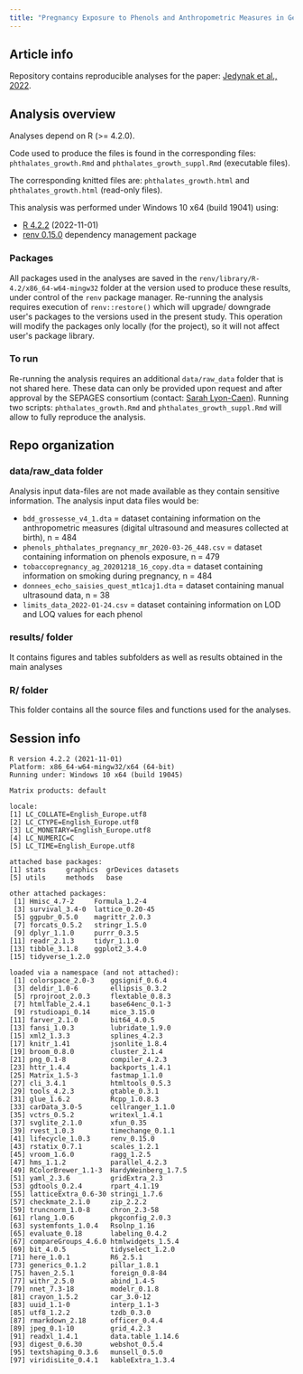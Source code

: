 ```yaml
---
title: "Pregnancy Exposure to Phenols and Anthropometric Measures in Gestation and at Birth"
---
```


## Article info

Repository contains reproducible analyses for the paper: [Jedynak et al., 2022](https://pubmed.ncbi.nlm.nih.gov/35700189/).

## Analysis overview

Analyses depend on R (>= 4.2.0).

Code used to produce the files is found in the corresponding files: `phthalates_growth.Rmd` and `phthalates_growth_suppl.Rmd` (executable files).

The corresponding knitted files are: `phthalates_growth.html` and 
`phthalates_growth.html` (read-only files).

This analysis was performed under Windows 10 x64 (build 19041) using:    
* [R 4.2.2](https://cran.r-project.org/bin/windows/base) (2022-11-01)    
* [renv 0.15.0](https://cran.r-project.org/web/packages/renv/index.html) dependency management package


### Packages

All packages used in the analyses are saved in the `renv/library/R-4.2/x86_64-w64-mingw32` folder at the version used to produce these results, under control of the `renv` package manager. Re-running the analysis requires execution of `renv::restore()` which will upgrade/ downgrade user's packages to the versions used in the present study. This operation will modify the packages only locally (for the project), so it will not affect user's package library.


### To run

Re-running the analysis requires an additional `data/raw_data` folder that is not shared here. These data can only be provided upon request and after approval by the SEPAGES consortium (contact: [Sarah Lyon-Caen](sarah.lyon-caen@univ-grenoble-alpes.fr)). Running two scripts: `phthalates_growth.Rmd` and `phthalates_growth_suppl.Rmd` will allow to fully reproduce the analysis.


## Repo organization

### data/raw_data folder

Analysis input data-files are not made available as they contain sensitive information. The analysis input data files would be:

* `bdd_grossesse_v4_1.dta` = dataset containing information on the anthropometric measures (digital ultrasound and measures collected at birth), n = 484
* `phenols_phthalates_pregnancy_mr_2020-03-26_448.csv` = dataset containing information on phenols exposure, n = 479
* `tobaccopregnancy_ag_20201218_16_copy.dta` = dataset containing information on smoking during pregnancy, n = 484
* `donnees_echo_saisies_quest_mt1caj1.dta` = dataset containing manual ultrasound data, n = 38
* `limits_data_2022-01-24.csv` =  dataset containing information on LOD and LOQ values for each phenol


### results/ folder

It contains figures and tables subfolders as well as results obtained in the main analyses


### R/ folder

This folder contains all the source files and functions used for the analyses.


## Session info

```
R version 4.2.2 (2021-11-01)
Platform: x86_64-w64-mingw32/x64 (64-bit)
Running under: Windows 10 x64 (build 19045)

Matrix products: default

locale:
[1] LC_COLLATE=English_Europe.utf8 
[2] LC_CTYPE=English_Europe.utf8   
[3] LC_MONETARY=English_Europe.utf8
[4] LC_NUMERIC=C                   
[5] LC_TIME=English_Europe.utf8    

attached base packages:
[1] stats     graphics  grDevices datasets 
[5] utils     methods   base     

other attached packages:
 [1] Hmisc_4.7-2     Formula_1.2-4  
 [3] survival_3.4-0  lattice_0.20-45
 [5] ggpubr_0.5.0    magrittr_2.0.3 
 [7] forcats_0.5.2   stringr_1.5.0  
 [9] dplyr_1.1.0     purrr_0.3.5    
[11] readr_2.1.3     tidyr_1.1.0    
[13] tibble_3.1.8    ggplot2_3.4.0  
[15] tidyverse_1.2.0

loaded via a namespace (and not attached):
 [1] colorspace_2.0-3    ggsignif_0.6.4     
 [3] deldir_1.0-6        ellipsis_0.3.2     
 [5] rprojroot_2.0.3     flextable_0.8.3    
 [7] htmlTable_2.4.1     base64enc_0.1-3    
 [9] rstudioapi_0.14     mice_3.15.0        
[11] farver_2.1.0        bit64_4.0.5        
[13] fansi_1.0.3         lubridate_1.9.0    
[15] xml2_1.3.3          splines_4.2.3      
[17] knitr_1.41          jsonlite_1.8.4     
[19] broom_0.8.0         cluster_2.1.4      
[21] png_0.1-8           compiler_4.2.3     
[23] httr_1.4.4          backports_1.4.1    
[25] Matrix_1.5-3        fastmap_1.1.0      
[27] cli_3.4.1           htmltools_0.5.3    
[29] tools_4.2.3         gtable_0.3.1       
[31] glue_1.6.2          Rcpp_1.0.8.3       
[33] carData_3.0-5       cellranger_1.1.0   
[35] vctrs_0.5.2         writexl_1.4.1      
[37] svglite_2.1.0       xfun_0.35          
[39] rvest_1.0.3         timechange_0.1.1   
[41] lifecycle_1.0.3     renv_0.15.0        
[43] rstatix_0.7.1       scales_1.2.1       
[45] vroom_1.6.0         ragg_1.2.5         
[47] hms_1.1.2           parallel_4.2.3     
[49] RColorBrewer_1.1-3  HardyWeinberg_1.7.5
[51] yaml_2.3.6          gridExtra_2.3      
[53] gdtools_0.2.4       rpart_4.1.19       
[55] latticeExtra_0.6-30 stringi_1.7.6      
[57] checkmate_2.1.0     zip_2.2.2          
[59] truncnorm_1.0-8     chron_2.3-58       
[61] rlang_1.0.6         pkgconfig_2.0.3    
[63] systemfonts_1.0.4   Rsolnp_1.16        
[65] evaluate_0.18       labeling_0.4.2     
[67] compareGroups_4.6.0 htmlwidgets_1.5.4  
[69] bit_4.0.5           tidyselect_1.2.0   
[71] here_1.0.1          R6_2.5.1           
[73] generics_0.1.2      pillar_1.8.1       
[75] haven_2.5.1         foreign_0.8-84     
[77] withr_2.5.0         abind_1.4-5        
[79] nnet_7.3-18         modelr_0.1.8       
[81] crayon_1.5.2        car_3.0-12         
[83] uuid_1.1-0          interp_1.1-3       
[85] utf8_1.2.2          tzdb_0.3.0         
[87] rmarkdown_2.18      officer_0.4.4      
[89] jpeg_0.1-10         grid_4.2.3         
[91] readxl_1.4.1        data.table_1.14.6  
[93] digest_0.6.30       webshot_0.5.4      
[95] textshaping_0.3.6   munsell_0.5.0      
[97] viridisLite_0.4.1   kableExtra_1.3.4 
```


